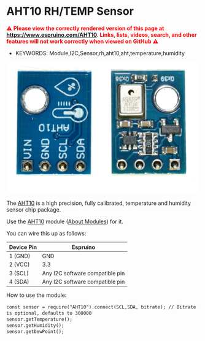 <!--- Copyright (c) 2014 Gustav Karlström. See the file LICENSE for copying permission. -->
AHT10 RH/TEMP Sensor
=====================

<span style="color:red">:warning: **Please view the correctly rendered version of this page at https://www.espruino.com/AHT10. Links, lists, videos, search, and other features will not work correctly when viewed on GitHub** :warning:</span>

* KEYWORDS: Module,I2C,Sensor,rh,aht10,aht,temperature,humidity

![AHT10](AHT10.jpg)

The [AHT10](http://www.aosong.com/en/products-40.html) is a high precision, fully calibrated, temperature and humidity sensor chip package.

Use the [AHT10](/modules/AHT10.js) module ([About Modules](/Modules)) for it.

You can wire this up as follows:

| Device Pin | Espruino                         |
| ---------- | -------------------------------- |
| 1 (GND)    | GND                              |
| 2 (VCC)    | 3.3                              |
| 3 (SCL)    | Any I2C software compatible pin  |
| 4 (SDA)    | Any I2C software compatible pin  |

How to use the module:

```
const sensor = require("AHT10").connect(SCL,SDA, bitrate); // Bitrate is optional, defaults to 300000
sensor.getTemperature();
sensor.getHumidity();
sensor.getDewPoint();
```
